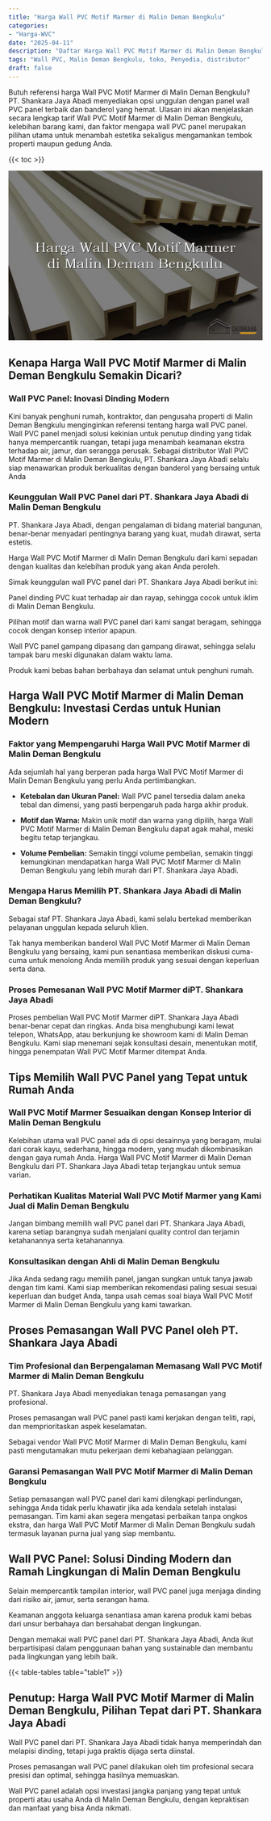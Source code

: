 ```yaml
---
title: "Harga Wall PVC Motif Marmer di Malin Deman Bengkulu"
categories: 
- "Harga-WVC"
date: "2025-04-11"
description: "Daftar Harga Wall PVC Motif Marmer di Malin Deman Bengkulu untuk rumah, perkantoran, dan toko. Material berkualitas, pilihan motif, pilihan warna menarik, beserta jasa penempatan dikerjakan oleh tim berpengalaman serta kepastian resmi!|Servis penyediaan Wall PVC Motif Marmer di Malin Deman Bengkulu bagi kebutuhan hunian, perkantoran, maupun gerai, dengan panel terbaik dan instalasi oleh tenaga ahli ahli dan jaminan resmi.|Solusi Wall PVC Motif Marmer di Malin Deman Bengkulu yang andal bagi rumah, office, serta toko, dengan produk terbaik dan pemasangan ditangani oleh tenaga ahli profesional serta jaminan resmi.|Distribusi Wall PVC Motif Marmer di Malin Deman Bengkulu bagi tempat tinggal, perkantoran, serta gerai, dengan panel unggulan dan pemasangan ditangani oleh tenaga ahli profesional, dilengkapi dengan garansi resmi.}"
tags: "Wall PVC, Malin Deman Bengkulu, toko, Penyedia, distributor"
draft: false
---
```


Butuh referensi harga Wall PVC Motif Marmer di Malin Deman Bengkulu? PT. Shankara Jaya Abadi menyediakan opsi unggulan dengan panel wall PVC panel terbaik dan banderol yang hemat. Ulasan ini akan menjelaskan secara lengkap tarif Wall PVC Motif Marmer di Malin Deman Bengkulu, kelebihan barang kami, dan faktor mengapa wall PVC panel merupakan pilihan utama untuk menambah estetika sekaligus mengamankan tembok properti maupun gedung Anda.

{{< toc >}}

![Harga Wall PVC Motif Marmer di Malin Deman Bengkulu](/images/Harga-WVC/Harga-Wall-PVC-Motif-Marmer-di-Malin-Deman-Bengkulu.png)


## Kenapa Harga Wall PVC Motif Marmer di Malin Deman Bengkulu Semakin Dicari?

### Wall PVC Panel: Inovasi Dinding Modern

Kini banyak penghuni rumah, kontraktor, dan pengusaha properti di Malin Deman Bengkulu menginginkan referensi tentang harga wall PVC panel. Wall PVC panel menjadi solusi kekinian untuk penutup dinding yang tidak hanya mempercantik ruangan, tetapi juga menambah keamanan ekstra terhadap air, jamur, dan serangga perusak. Sebagai distributor Wall PVC Motif Marmer di Malin Deman Bengkulu, PT. Shankara Jaya Abadi selalu siap menawarkan produk berkualitas dengan banderol yang bersaing untuk Anda

### Keunggulan Wall PVC Panel dari PT. Shankara Jaya Abadi di Malin Deman Bengkulu

PT. Shankara Jaya Abadi, dengan pengalaman di bidang material bangunan, benar-benar menyadari pentingnya barang yang kuat, mudah dirawat, serta estetis.

Harga Wall PVC Motif Marmer di Malin Deman Bengkulu dari kami sepadan dengan kualitas dan kelebihan produk yang akan Anda peroleh.

Simak keunggulan wall PVC panel dari PT. Shankara Jaya Abadi berikut ini:

Panel dinding PVC kuat terhadap air dan rayap, sehingga cocok untuk iklim di Malin Deman Bengkulu.

Pilihan motif dan warna wall PVC panel dari kami sangat beragam, sehingga cocok dengan konsep interior apapun.

Wall PVC panel gampang dipasang dan gampang dirawat, sehingga selalu tampak baru meski digunakan dalam waktu lama.

Produk kami bebas bahan berbahaya dan selamat untuk penghuni rumah.

## Harga Wall PVC Motif Marmer di Malin Deman Bengkulu: Investasi Cerdas untuk Hunian Modern

### Faktor yang Mempengaruhi Harga Wall PVC Motif Marmer di Malin Deman Bengkulu

Ada sejumlah hal yang berperan pada harga Wall PVC Motif Marmer di Malin Deman Bengkulu yang perlu Anda pertimbangkan.

- **Ketebalan dan Ukuran Panel:** Wall PVC panel tersedia dalam aneka tebal dan dimensi, yang pasti berpengaruh pada harga akhir produk.

- **Motif dan Warna:** Makin unik motif dan warna yang dipilih, harga Wall PVC Motif Marmer di Malin Deman Bengkulu dapat agak mahal, meski begitu tetap terjangkau.

- **Volume Pembelian:** Semakin tinggi volume pembelian, semakin tinggi kemungkinan mendapatkan harga Wall PVC Motif Marmer di Malin Deman Bengkulu yang lebih murah dari PT. Shankara Jaya Abadi.

### Mengapa Harus Memilih PT. Shankara Jaya Abadi di Malin Deman Bengkulu?

Sebagai staf PT. Shankara Jaya Abadi, kami selalu bertekad memberikan pelayanan unggulan kepada seluruh klien.

Tak hanya memberikan banderol Wall PVC Motif Marmer di Malin Deman Bengkulu yang bersaing, kami pun senantiasa memberikan diskusi cuma-cuma untuk menolong Anda memilih produk yang sesuai dengan keperluan serta dana.

### Proses Pemesanan Wall PVC Motif Marmer diPT. Shankara Jaya Abadi

Proses pembelian Wall PVC Motif Marmer diPT. Shankara Jaya Abadi benar-benar cepat dan ringkas. Anda bisa menghubungi kami lewat telepon, WhatsApp, atau berkunjung ke showroom kami di Malin Deman Bengkulu. Kami siap menemani sejak konsultasi desain, menentukan motif, hingga penempatan Wall PVC Motif Marmer ditempat Anda.

## Tips Memilih Wall PVC Panel yang Tepat untuk Rumah Anda

### Wall PVC Motif Marmer Sesuaikan dengan Konsep Interior di Malin Deman Bengkulu

Kelebihan utama wall PVC panel ada di opsi desainnya yang beragam, mulai dari corak kayu, sederhana, hingga modern, yang mudah dikombinasikan dengan gaya rumah Anda. Harga Wall PVC Motif Marmer di Malin Deman Bengkulu dari PT. Shankara Jaya Abadi tetap terjangkau untuk semua varian.

### Perhatikan Kualitas Material Wall PVC Motif Marmer yang Kami Jual di Malin Deman Bengkulu

Jangan bimbang memilih wall PVC panel dari PT. Shankara Jaya Abadi, karena setiap barangnya sudah menjalani quality control dan terjamin ketahanannya serta ketahanannya.

### Konsultasikan dengan Ahli di Malin Deman Bengkulu

Jika Anda sedang ragu memilih panel, jangan sungkan untuk tanya jawab dengan tim kami. Kami siap memberikan rekomendasi paling sesuai sesuai keperluan dan budget Anda, tanpa usah cemas soal biaya Wall PVC Motif Marmer di Malin Deman Bengkulu yang kami tawarkan.

## Proses Pemasangan Wall PVC Panel oleh PT. Shankara Jaya Abadi

### Tim Profesional dan Berpengalaman Memasang Wall PVC Motif Marmer di Malin Deman Bengkulu

PT. Shankara Jaya Abadi menyediakan tenaga pemasangan yang profesional.

Proses pemasangan wall PVC panel pasti kami kerjakan dengan teliti, rapi, dan memprioritaskan aspek keselamatan.

Sebagai vendor Wall PVC Motif Marmer di Malin Deman Bengkulu, kami pasti mengutamakan mutu pekerjaan demi kebahagiaan pelanggan.

### Garansi Pemasangan Wall PVC Motif Marmer di Malin Deman Bengkulu

Setiap pemasangan wall PVC panel dari kami dilengkapi perlindungan, sehingga Anda tidak perlu khawatir jika ada kendala setelah instalasi pemasangan. Tim kami akan segera mengatasi perbaikan tanpa ongkos ekstra, dan harga Wall PVC Motif Marmer di Malin Deman Bengkulu sudah termasuk layanan purna jual yang siap membantu.

## Wall PVC Panel: Solusi Dinding Modern dan Ramah Lingkungan di Malin Deman Bengkulu

Selain mempercantik tampilan interior, wall PVC panel juga menjaga dinding dari risiko air, jamur, serta serangan hama.

Keamanan anggota keluarga senantiasa aman karena produk kami bebas dari unsur berbahaya dan bersahabat dengan lingkungan.

Dengan memakai wall PVC panel dari PT. Shankara Jaya Abadi, Anda ikut berpartisipasi dalam penggunaan bahan yang sustainable dan membantu pada lingkungan yang lebih baik.

{{< table-tables table="table1" >}}

## Penutup: Harga Wall PVC Motif Marmer di Malin Deman Bengkulu, Pilihan Tepat dari PT. Shankara Jaya Abadi

Wall PVC panel dari PT. Shankara Jaya Abadi tidak hanya memperindah dan melapisi dinding, tetapi juga praktis dijaga serta diinstal.

Proses pemasangan wall PVC panel dilakukan oleh tim profesional secara presisi dan optimal, sehingga hasilnya memuaskan.

Wall PVC panel adalah opsi investasi jangka panjang yang tepat untuk properti atau usaha Anda di Malin Deman Bengkulu, dengan kepraktisan dan manfaat yang bisa Anda nikmati.